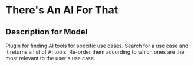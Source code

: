 # There's An AI For That

## Description for Model

Plugin for finding AI tools for specific use cases. Search for a use case and it returns a list of AI tools. Re-order them according to which ones are the most relevant to the user's use case.

